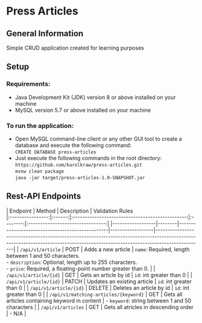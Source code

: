 # Press Articles

## General Information
Simple CRUD application created for learning purposes

## Setup

### Requirements:
- Java Development Kit (JDK) version 8 or above installed on your machine
- MySQL version 5.7 or above installed on your machine

### To run the application:
- Open MySQL command-line client or any other GUI tool to create a database and execute the following command: <br>
``CREATE DATABASE press-articles``
- Just execute the following commands in the root directory: <br>
``https://github.com/karolkraw/press-articles.git`` <br>
``mvnw clean package`` <br>
``java -jar target/press-articles-1.0-SNAPSHOT.jar``


## Rest-API Endpoints





| Endpoint         | Method | Description                                     | Validation Rules     
|:----------------:|:------:|:-----------------------------------------------:|:--------:|:--------------------------------:|
|------------------|--------|-------------------------------------------------|------------------|-------------------------------------------------------------------------------------------------------------------------------------------------------------------------------|
| `/api/v1/article`        | POST   | Adds a new article                              | `name`: Required, length between 1 and 50 characters.<br>- `description`: Optional, length up to 255 characters.<br>- `price`: Required, a floating-point number greater than 0.                |
| `/api/v1/article/{id}`      | GET    | Gets an article by id                           | `id`: int greater than 0                                                                                                                                                                        |
| `/api/v1/article/{id}` | PATCH  | Updates an existing article                     | `id`: int greater than 0                                                                                                                                                                        |
| `/api/v1/article/{id}`        | DELETE | Deletes an article by id                        | `id`: int greater than 0                                                                                                                                                                        |
| `/api/v1/matching-articles/{keyword}`      | GET    | Gets all articles containing keyword in content | - `keyword`: string between 1 and 50 characters                                                                                                                                                 |
| `/api/v1/articles` | GET    | Gets all atricles in descending order           | - N/A                                                                                                                                                                                           |